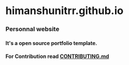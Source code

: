 # himanshunitrr.github.io
### Personnal website
#### It's a open source portfolio template.
#### For Contribution read [CONTRIBUTING.md](https://github.com/Himanshunitrr/himanshunitrr.github.io/blob/master/CONTRIBUTING.md)
